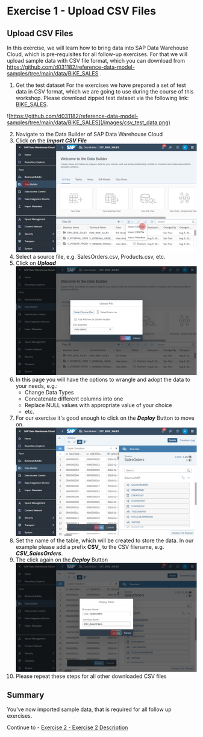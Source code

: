 # Exercise 1 - Upload CSV Files

## Upload CSV Files
In this exercise, we will learn how to bring data into SAP Data Warehouse Cloud, which is pre-requisites for all follow-up exercises. For that we will upload sample data with CSV file format, which you can download from https://github.com/d031182/reference-data-model-samples/tree/main/data/BIKE_SALES .


1. Get the test dataset
For the exercises we have prepared a set of test data in CSV format, which we are going to use during the course of this workshop.
Please download zipped test dataset via the following link: [BIKE_SALES](https://github.com/d031182/reference-data-model-samples/tree/main/data/BIKE_SALES).

![https://github.com/d031182/reference-data-model-samples/tree/main/data/BIKE_SALES](/images/csv_test_data.png)



2. Navigate to the Data Builder of SAP Data Warehouse Cloud
3. Click on the <b><i>Import CSV File</i></b>
  ![Import CSV File](images/ImportCSVFile_2.png)
4. Select a source file, e.g. SalesOrders.csv, Products.csv, etc. 
5. Click on <b><i>Upload</i></b>
  ![Import CSV File](images/ImportCSVFile_3.png)
6. In this page you will have the options to wrangle and adopt the data to your needs, e.g.:
    - Change Data Types
    - Concatenate different columns into one
    - Replace NULL values with appropriate value of your choice
    - etc.
7. For our exercise it's good enough to click on the <b><i>Deploy</i></b> Button to move on.
  ![Import CSV File](images/ImportCSVFile_4.png)
8. Set the name of the table, which will be created to store the data. In our example please add a prefix <b>CSV_</b> to the CSV filename, e.g. <b><i>CSV_SalesOrders</i></b>.
9. The click again on the <b><i>Deploy</i></b> Button
  ![Import CSV File](images/ImportCSVFile_5.png)
10. Please repeat these steps for all other downloaded CSV files 


## Summary

You've now imported sample data, that is required for all follow up exercises.

Continue to - [Exercise 2 - Exercise 2 Description](../ex2/README.md)

